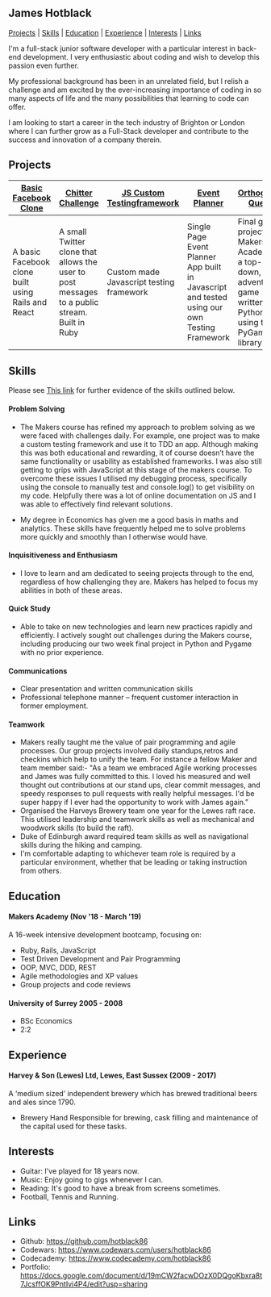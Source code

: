 ## James Hotblack

[Projects](#Projects) | [Skills](#Skills) | [Education](#Education) | [Experience](#Experience) |  [Interests](#Interests) 
| [Links](#Links)

I'm a full-stack junior software developer with a particular interest in
back-end development.
I very enthusiastic about coding and wish to develop this passion even
further.

My professional background has been in an unrelated field, but I relish a
challenge and am excited by the ever-increasing importance of coding in so many
aspects of life and the many possibilities that learning to code can offer.

I am looking to start a career in the tech industry of Brighton or London
where I can further grow as a Full-Stack developer and contribute to the success
and innovation of a company therein.

## Projects
| [Basic Facebook Clone](https://github.com/hotblack86/AJAX_AceBook_ReactVersion)  | [Chitter Challenge](https://github.com/hotblack86/chitter-challenge) | [JS Custom Testingframework](https://github.com/hotblack86/Custom_TF-JazzMine) | [Event Planner](https://github.com/hotblack86/SPA_Event_Planner) | [Orthogonal Quest](https://github.com/hotblack86/orthogonal-quest)
|-------------| -----------|-------------------------| ---- | ------------ |
| A basic Facebook clone built using Rails and React | A small Twitter clone that allows the user to post messages to a public stream. Built in Ruby  | Custom made Javascript testing framework| Single Page Event Planner App built in Javascript and tested using our own Testing Framework | Final group project at Makers Academy - a top-down, adventure game written in Python using the PyGame library

## Skills
Please see [This link](https://docs.google.com/document/d/19mCW2facwDOzX0DQgoKbxra8t7JcsffOK9PntIvi4P4/edit?usp=sharing) for further evidence of the skills outlined below.
    

#### Problem Solving
  - The Makers course has refined my approach to problem solving as we were faced with challenges daily. For example, one project was to make a custom testing framework and use it to TDD an app. Although making this was both educational and rewarding, it of course doesn’t have the same functionality or usability as established frameworks. I was also still getting to grips with JavaScript at this stage of the makers course.
  To overcome these issues I utilised my debugging process, specifically using the console to manually test and console.log() to get visibility on my code.
  Helpfully there was a lot of online documentation on JS and I was able to effectively find relevant solutions.

  - My degree in Economics has given me a good basis in maths and analytics.
    These skills have frequently helped me to solve problems more quickly and
    smoothly than I otherwise would have.

#### Inquisitiveness and Enthusiasm
  - I love to learn and am dedicated to seeing projects through to the end,
    regardless of how challenging they are. Makers has helped to focus my
    abilities in both of these areas.

#### Quick Study 
  - Able to take on new technologies and learn new practices rapidly and efficiently. I actively sought out challenges during the Makers course, including producing our two week final project in Python and Pygame with no prior experience.

#### Communications
  - Clear presentation and written communication skills
  - Professional telephone manner – frequent customer interaction
    in former employment.

#### Teamwork
  - Makers really taught me the value of pair programming and agile processes. Our group projects involved daily standups,retros and checkins which help to unify the team.
  For instance a fellow Maker and team member said:- "As a team we embraced Agile working processes and James was fully committed to this. I loved his measured and well thought out contributions at our stand ups, clear commit messages, and speedy responses to pull requests with really helpful messages. I'd be super happy if I ever had the opportunity to work with James again.”
  -	Organised the Harveys Brewery team one year for the Lewes raft race.
  This utilised leadership and teamwork skills as well as mechanical and
  woodwork skills (to build the raft).
  -	Duke of Edinburgh award required team skills as well as navigational skills
  during the hiking and camping.
  - I'm comfortable adapting to whichever team role is required by a particular
    environment, whether that be leading or taking instruction from others.


## Education

#### Makers Academy (Nov '18 - March '19)
A 16-week intensive development bootcamp, focusing on:
  - Ruby, Rails, JavaScript
  - Test Driven Development and Pair Programming
  - OOP, MVC, DDD, REST
  - Agile methodologies and XP values
  - Group projects and code reviews

#### University of Surrey 2005 - 2008
  - BSc Economics
  - 2:2


## Experience

#### Harvey & Son (Lewes) Ltd, Lewes, East Sussex (2009 - 2017)
  A ‘medium sized’ independent brewery which has brewed traditional
  beers and ales since 1790.

  - Brewery Hand
    Responsible for brewing, cask filling and maintenance
    of the capital used for these tasks.

## Interests
  -	Guitar: I've played for 18 years now.
  -	Music: Enjoy going to gigs whenever I can.
  -	Reading: It's good to have a break from screens sometimes.
  -	Football, Tennis and Running.

## Links
  - Github: https://github.com/hotblack86
  - Codewars: https://www.codewars.com/users/hotblack86
  - Codecademy: https://www.codecademy.com/hotblack86
  - Portfolio: https://docs.google.com/document/d/19mCW2facwDOzX0DQgoKbxra8t7JcsffOK9PntIvi4P4/edit?usp=sharing

